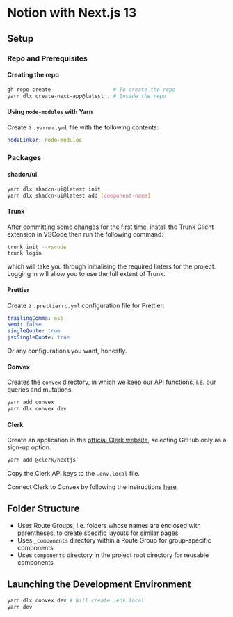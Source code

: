 # Notion with Next.js 13

## Setup

### Repo and Prerequisites

#### Creating the repo

```bash
gh repo create                    # To create the repo
yarn dlx create-next-app@latest . # Inside the repo
```

#### Using `node-modules` with Yarn

Create a `.yarnrc.yml` file with the following contents:

```yaml
nodeLinker: node-modules
```

### Packages

#### shadcn/ui

```bash
yarn dlx shadcn-ui@latest init
yarn dlx shadcn-ui@latest add [component-name]
```

#### Trunk

After committing some changes for the first time, install the Trunk Client extension in VSCode then run the following command:

```bash
trunk init --vscode
trunk login
```

which will take you through initialising the required linters for the project. Logging in will allow
you to use the full extent of Trunk.

#### Prettier

Create a `.prettierrc.yml` configuration file for Prettier:

```yaml
trailingComma: es5
semi: false
singleQuote: true
jsxSingleQuote: true
```

Or any configurations you want, honestly.

#### Convex

Creates the `convex` directory, in which we keep our API functions, i.e. our queries and mutations.

```bash
yarn add convex
yarn dlx convex dev
```

#### Clerk

Create an application in the [official Clerk website](https://dashboard.clerk.com), selecting GitHub
only as a sign-up option.

```bash
yarn add @clerk/nextjs
```

Copy the Clerk API keys to the `.env.local` file.

Connect Clerk to Convex by following the instructions [here](https://docs.convex.dev/auth/clerk).

## Folder Structure

- Uses Route Groups, i.e. folders whose names are enclosed with parentheses, to create specific layouts for similar pages
- Uses `_components` directory within a Route Group for group-specific components
- Uses `components` directory in the project root directory for reusable components

## Launching the Development Environment

```bash
yarn dlx convex dev # Will create .env.local
yarn dev
```
